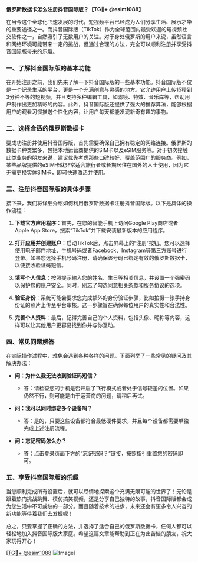 **俄罗斯数据卡怎么注册抖音国际版？【TG💪+ @esim1088】**

在当今这个全球化飞速发展的时代，短视频平台已经成为人们分享生活、展示才华的重要途径之一。而抖音国际版（TikTok）作为全球范围内最受欢迎的短视频社交软件之一，自然吸引了无数用户的关注。对于身处俄罗斯的用户来说，虽然语言和网络环境可能带来一定的挑战，但通过合理的方法，完全可以顺利注册并享受抖音国际版带来的乐趣。

### 一、了解抖音国际版的基本功能

在开始注册之前，我们先来了解一下抖音国际版的一些基本功能。抖音国际版不仅是一个记录生活的平台，更是一个充满创意与灵感的地方。它允许用户上传15秒到3分钟不等的短视频，并且支持多种编辑工具，如滤镜、特效、音乐库等，帮助用户制作出更加精彩的内容。此外，抖音国际版还提供了强大的推荐算法，能够根据用户的观看习惯推送个性化内容，让用户每天都能发现新奇有趣的事物。

### 二、选择合适的俄罗斯数据卡

要成功注册并使用抖音国际版，首先需要确保自己拥有稳定的网络连接。俄罗斯的数据卡种类繁多，包括本地运营商提供的SIM卡以及eSIM服务等。对于初次接触此类业务的朋友来说，建议优先考虑那些口碑较好、覆盖范围广的服务商。例如，某些品牌提供的eSIM卡就非常适合旅行者或长期居住在国外的人士使用，因为它无需更换实体SIM卡，即可快速激活并使用。

### 三、注册抖音国际版的具体步骤

接下来，我们将详细介绍如何利用俄罗斯数据卡注册抖音国际版。以下是具体的操作流程：

1. **下载官方应用程序**：首先，在您的智能手机上访问Google Play商店或者Apple App Store，搜索“TikTok”并下载安装最新版本的应用程序。
   
2. **打开应用并创建账户**：启动TikTok后，点击屏幕上的“注册”按钮。您可以选择使用电子邮件地址、手机号码或者Facebook、Instagram等第三方账号进行登录。如果您选择手机号码注册，请确保该号码已绑定有效的俄罗斯数据卡，以便接收验证码短信。

3. **填写个人信息**：按照提示输入您的姓名、生日等相关信息，并设置一个强密码以保护您的账户安全。同时，别忘了勾选同意相关条款和服务协议的选项。

4. **验证身份**：系统可能会要求您完成额外的身份验证步骤，比如拍摄一张手持身份证的照片上传至平台审核。这一步骤旨在确保每位用户的真实性和合法性。

5. **完善个人资料**：最后，记得完善自己的个人资料，包括头像、昵称等内容，这样可以让其他用户更容易找到你并与你互动。

### 四、常见问题解答

在实际操作过程中，难免会遇到各种各样的问题。下面列举了一些常见的疑问及其解决办法：

- **问：为什么我无法收到验证码短信？**
  - 答：请检查您的手机是否开启了飞行模式或者处于信号较差的位置。如果仍然不行，则可能是由于运营商的问题，请稍后再试。

- **问：我可以同时绑定多个设备吗？**
  - 答：是的，只要这些设备都符合最低硬件要求，并且每个设备都需要单独完成上述注册流程。

- **问：忘记密码怎么办？**
  - 答：点击登录页面下方的“忘记密码？”链接，按照指引重置您的密码即可。

### 五、享受抖音国际版的乐趣

当您顺利完成所有设置后，就可以尽情地探索这个充满无限可能的世界了！无论是跟着热门挑战跳舞、模仿搞笑视频，还是分享自己独特的故事，抖音国际版都会成为您生活中不可或缺的一部分。而且随着技术的进步，未来还会有更多令人兴奋的新功能等待着我们去发掘呢！

总之，只要掌握了正确的方法，并选择了适合自己的俄罗斯数据卡，任何人都可以轻松地加入抖音国际版大家庭。希望这篇文章能帮助到正在为此苦恼的朋友，祝大家玩得开心！

[[TG💪+ @esim1088](https://t.me/s/esim1088) ![Image](https://i.postimg.cc/4NQfJmqS/Snipaste-2025-05-13-00-14-12.png)]